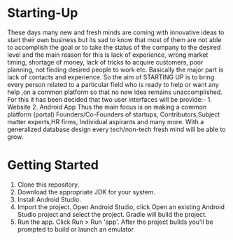 # Starting-Up

These days many new and fresh minds are coming with innovative ideas to start their own business but its sad to know that most of them are not able to accomplish the goal or to take the status of the company to the desired level and the main reason for this is lack of experience, wrong market timing, shortage of money, lack of tricks to acquire customers, poor planning, not finding desired people to work etc. Basically the major part is lack of contacts and experience. So the aim of STARTING UP is to bring every person related to a particular field who is ready to help or want any help ,on a common platform so that no new idea remains unaccomplished. For this it has been decided that two user interfaces will be provide:- 1. Website 2. Android App  Thus the main focus is on making a common platform (portal) Founders/Co-Founders of startups, Contributors,Subject matter experts,HR firms, Individual aspirants and many more. With a generalized database design every tech/non-tech fresh mind will be able to grow. 

# Getting Started
1. Clone this repository.
2. Download the appropriate JDK for your system.
3. Install Android Studio.
4. Import the project. Open Android Studio, click Open an existing Android Studio project and select the project. Gradle will build the project.
5. Run the app. Click Run > Run 'app'. After the project builds you'll be prompted to build or launch an emulator.
